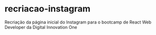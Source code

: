 # recriacao-instagram
Recriação da página inicial do Instagram para o bootcamp de React Web Developer da Digital Innovation One
